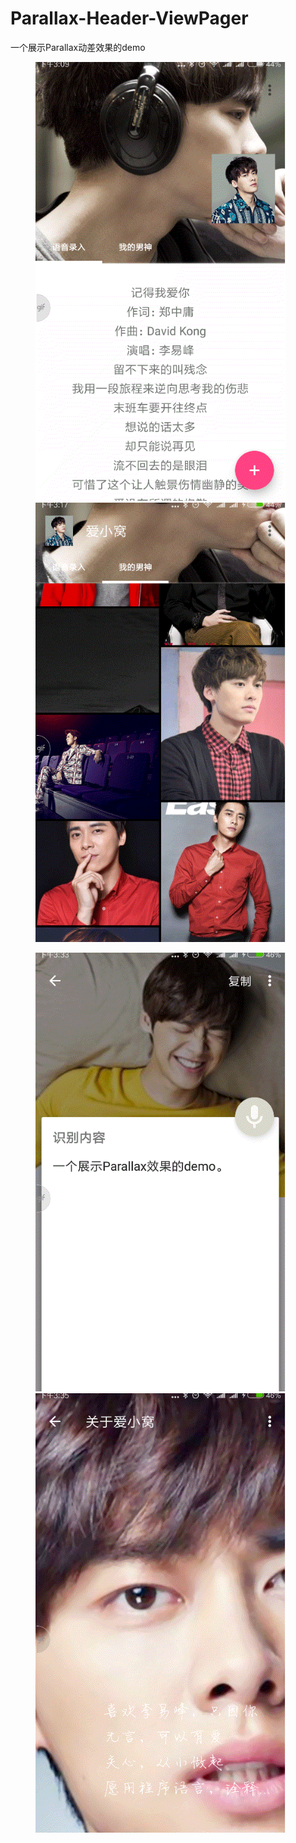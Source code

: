 # Parallax-Header-ViewPager

一个展示Parallax动差效果的demo

<figure class="half">
    <a href="gif/20170915_150927.gif"><img src="gif/20170915_150927.gif" width = "400"></a>
    <a href="gif/20170915_151739.gif"><img src="gif/20170915_151739.gif" width = "400"></a>
</figure>

<figure class="half">
    <a href="gif/20170915_153315.gif"><img src="gif/20170915_153315.gif" width = "400"></a>
    <a href="gif/20170915_153555.gif"><img src="gif/20170915_153555.gif" width = "400"></a>
</figure>